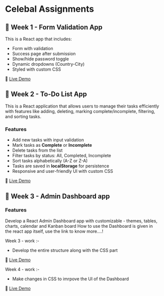 # Celebal Assignments

## 📁 Week 1 - Form Validation App

This is a React app that includes:
- Form with validation
- Success page after submission
- Show/hide password toggle
- Dynamic dropdowns (Country-City)
- Styled with custom CSS

🔗 [Live Demo](https://celebal-react-intern.vercel.app/)

## 📁 Week 2 - To-Do List App

This is a React application that allows users to manage their tasks efficiently with features like adding, deleting, marking complete/incomplete, filtering, and sorting tasks.

### Features

- Add new tasks with input validation  
- Mark tasks as **Complete** or **Incomplete**  
- Delete tasks from the list  
- Filter tasks by status: All, Completed, Incomplete  
- Sort tasks alphabetically (A-Z or Z-A)  
- Tasks are saved in **localStorage** for persistence  
- Responsive and user-friendly UI with custom CSS  

🔗 [Live Demo](https://celebal-react-intern-tmdr.vercel.app/)

## 📁 Week 3 -  Admin Dashboard app

### Features

Develop a React Admin Dashboard app with customizable - themes, tables, charts, calendar and Kanban board 
How to use the Dashboard is given in the react app itself, use the link to know more....!

Week 3 - work :-

- Develop the entire structure along with the CSS part

🔗 [Live Demo](https://celebal-react-intern-gdvz.vercel.app/)

Week 4 - work :-

- Make changes in CSS to imrpove the UI of the Dashboard
 
🔗 [Live Demo](https://celebal-react-intern-d5r5.vercel.app/)